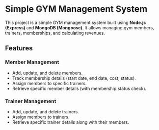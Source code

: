 # Simple GYM Management System

This project is a simple GYM management system built using **Node.js (Express)** and **MongoDB (Mongoose)**. It allows managing gym members, trainers, memberships, and calculating revenues.

## Features

### Member Management
- Add, update, and delete members.
- Track membership details (start date, end date, cost, status).
- Assign members to specific trainers.
- Retrieve specific member details (with membership status check).

### Trainer Management
- Add, update, and delete trainers.
- Assign members to trainers.
- Retrieve specific trainer details along with their members.
